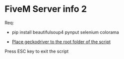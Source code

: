 # FiveM Server info 2

Req:
  * pip install beautifulsoup4 pynput selenium colorama

  * [Place geckodriver to the root folder of the script](https://github.com/mozilla/geckodriver/releases/download/v0.28.0/geckodriver-v0.28.0-win64.zip)

Press ESC key to exit the script
